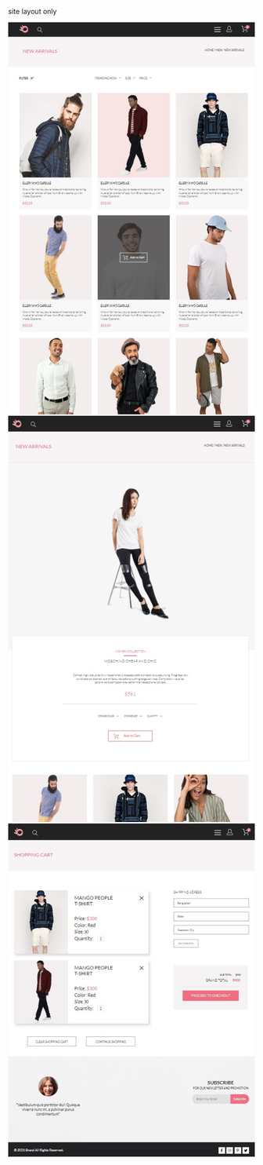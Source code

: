site layout only

<img src="https://github.com/gooseisnotabird/clothing-store/blob/main/img/screenshot1.jpg" alt="альтернативный текст">
<img src="https://github.com/gooseisnotabird/clothing-store/blob/main/img/screenshot3.jpg" alt="альтернативный текст">
<img src="https://github.com/gooseisnotabird/clothing-store/blob/main/img/screenshot2.jpg" alt="альтернативный текст">

